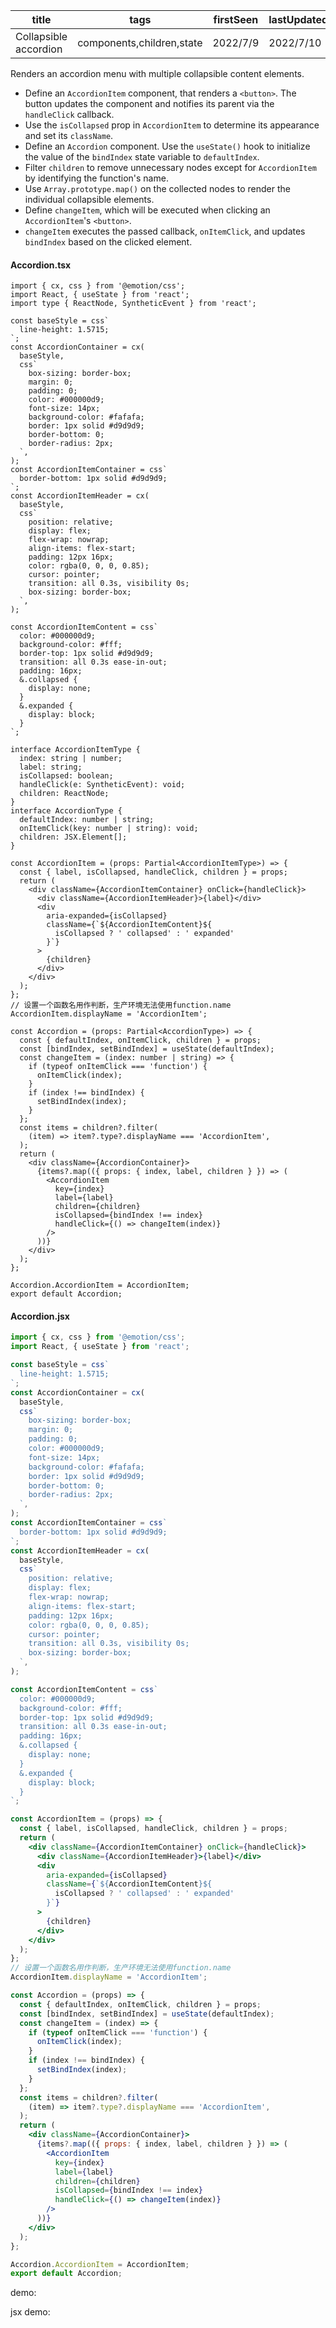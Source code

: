 | title                 | tags                      | firstSeen | lastUpdated |
| --------------------- | ------------------------- | --------- | ----------- |
| Collapsible accordion | components,children,state | 2022/7/9  | 2022/7/10   |

Renders an accordion menu with multiple collapsible content elements.

- Define an `AccordionItem` component, that renders a `<button>`. The button updates the component and notifies its parent via the `handleClick` callback.
- Use the `isCollapsed` prop in `AccordionItem` to determine its appearance and set its `className`.
- Define an `Accordion` component. Use the `useState()` hook to initialize the value of the `bindIndex` state variable to `defaultIndex`.
- Filter `children` to remove unnecessary nodes except for `AccordionItem` by identifying the function's name.
- Use `Array.prototype.map()` on the collected nodes to render the individual collapsible elements.
- Define `changeItem`, which will be executed when clicking an `AccordionItem`'s `<button>`.
- `changeItem` executes the passed callback, `onItemClick`, and updates `bindIndex` based on the clicked element.

#### Accordion.tsx

```tsx | pure
import { cx, css } from '@emotion/css';
import React, { useState } from 'react';
import type { ReactNode, SyntheticEvent } from 'react';

const baseStyle = css`
  line-height: 1.5715;
`;
const AccordionContainer = cx(
  baseStyle,
  css`
    box-sizing: border-box;
    margin: 0;
    padding: 0;
    color: #000000d9;
    font-size: 14px;
    background-color: #fafafa;
    border: 1px solid #d9d9d9;
    border-bottom: 0;
    border-radius: 2px;
  `,
);
const AccordionItemContainer = css`
  border-bottom: 1px solid #d9d9d9;
`;
const AccordionItemHeader = cx(
  baseStyle,
  css`
    position: relative;
    display: flex;
    flex-wrap: nowrap;
    align-items: flex-start;
    padding: 12px 16px;
    color: rgba(0, 0, 0, 0.85);
    cursor: pointer;
    transition: all 0.3s, visibility 0s;
    box-sizing: border-box;
  `,
);

const AccordionItemContent = css`
  color: #000000d9;
  background-color: #fff;
  border-top: 1px solid #d9d9d9;
  transition: all 0.3s ease-in-out;
  padding: 16px;
  &.collapsed {
    display: none;
  }
  &.expanded {
    display: block;
  }
`;

interface AccordionItemType {
  index: string | number;
  label: string;
  isCollapsed: boolean;
  handleClick(e: SyntheticEvent): void;
  children: ReactNode;
}
interface AccordionType {
  defaultIndex: number | string;
  onItemClick(key: number | string): void;
  children: JSX.Element[];
}

const AccordionItem = (props: Partial<AccordionItemType>) => {
  const { label, isCollapsed, handleClick, children } = props;
  return (
    <div className={AccordionItemContainer} onClick={handleClick}>
      <div className={AccordionItemHeader}>{label}</div>
      <div
        aria-expanded={isCollapsed}
        className={`${AccordionItemContent}${
          isCollapsed ? ' collapsed' : ' expanded'
        }`}
      >
        {children}
      </div>
    </div>
  );
};
// 设置一个函数名用作判断，生产环境无法使用function.name
AccordionItem.displayName = 'AccordionItem';

const Accordion = (props: Partial<AccordionType>) => {
  const { defaultIndex, onItemClick, children } = props;
  const [bindIndex, setBindIndex] = useState(defaultIndex);
  const changeItem = (index: number | string) => {
    if (typeof onItemClick === 'function') {
      onItemClick(index);
    }
    if (index !== bindIndex) {
      setBindIndex(index);
    }
  };
  const items = children?.filter(
    (item) => item?.type?.displayName === 'AccordionItem',
  );
  return (
    <div className={AccordionContainer}>
      {items?.map(({ props: { index, label, children } }) => (
        <AccordionItem
          key={index}
          label={label}
          children={children}
          isCollapsed={bindIndex !== index}
          handleClick={() => changeItem(index)}
        />
      ))}
    </div>
  );
};

Accordion.AccordionItem = AccordionItem;
export default Accordion;
```

#### Accordion.jsx

```jsx | pure
import { cx, css } from '@emotion/css';
import React, { useState } from 'react';

const baseStyle = css`
  line-height: 1.5715;
`;
const AccordionContainer = cx(
  baseStyle,
  css`
    box-sizing: border-box;
    margin: 0;
    padding: 0;
    color: #000000d9;
    font-size: 14px;
    background-color: #fafafa;
    border: 1px solid #d9d9d9;
    border-bottom: 0;
    border-radius: 2px;
  `,
);
const AccordionItemContainer = css`
  border-bottom: 1px solid #d9d9d9;
`;
const AccordionItemHeader = cx(
  baseStyle,
  css`
    position: relative;
    display: flex;
    flex-wrap: nowrap;
    align-items: flex-start;
    padding: 12px 16px;
    color: rgba(0, 0, 0, 0.85);
    cursor: pointer;
    transition: all 0.3s, visibility 0s;
    box-sizing: border-box;
  `,
);

const AccordionItemContent = css`
  color: #000000d9;
  background-color: #fff;
  border-top: 1px solid #d9d9d9;
  transition: all 0.3s ease-in-out;
  padding: 16px;
  &.collapsed {
    display: none;
  }
  &.expanded {
    display: block;
  }
`;

const AccordionItem = (props) => {
  const { label, isCollapsed, handleClick, children } = props;
  return (
    <div className={AccordionItemContainer} onClick={handleClick}>
      <div className={AccordionItemHeader}>{label}</div>
      <div
        aria-expanded={isCollapsed}
        className={`${AccordionItemContent}${
          isCollapsed ? ' collapsed' : ' expanded'
        }`}
      >
        {children}
      </div>
    </div>
  );
};
// 设置一个函数名用作判断，生产环境无法使用function.name
AccordionItem.displayName = 'AccordionItem';

const Accordion = (props) => {
  const { defaultIndex, onItemClick, children } = props;
  const [bindIndex, setBindIndex] = useState(defaultIndex);
  const changeItem = (index) => {
    if (typeof onItemClick === 'function') {
      onItemClick(index);
    }
    if (index !== bindIndex) {
      setBindIndex(index);
    }
  };
  const items = children?.filter(
    (item) => item?.type?.displayName === 'AccordionItem',
  );
  return (
    <div className={AccordionContainer}>
      {items?.map(({ props: { index, label, children } }) => (
        <AccordionItem
          key={index}
          label={label}
          children={children}
          isCollapsed={bindIndex !== index}
          handleClick={() => changeItem(index)}
        />
      ))}
    </div>
  );
};

Accordion.AccordionItem = AccordionItem;
export default Accordion;
```

demo:

<code src="./Demo.tsx" id="accordionTsxDemo"></code>

jsx demo:

<code src="./jsx/Demo.jsx" id="accordionJsxDemo"></code>
